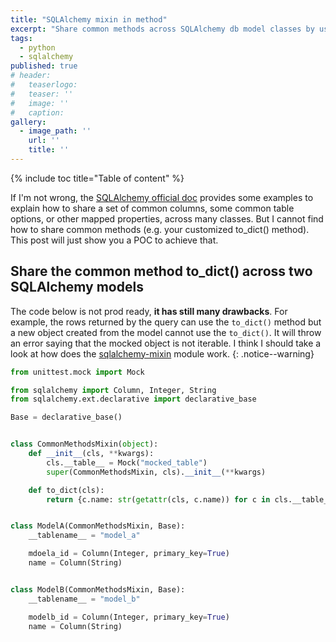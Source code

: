 ```yaml
---
title: "SQLAlchemy mixin in method"
excerpt: "Share common methods across SQLAlchemy db model classes by using mixin."
tags:
  - python
  - sqlalchemy
published: true
# header:
#   teaserlogo:
#   teaser: ''
#   image: ''
#   caption:
gallery:
  - image_path: ''
    url: ''
    title: ''
---
```


{% include toc title="Table of content" %}

If I'm not wrong, the [SQLAlchemy official doc](https://docs.sqlalchemy.org/en/latest/orm/extensions/declarative/mixins.html) provides some examples to explain how to share a set of common columns, some common table options, or other mapped properties, across many classes. But I cannot find how to share common methods (e.g. your customized to_dict() method). This post will just show you a POC to achieve that.

## Share the common method to_dict() across two SQLAlchemy models

The code below is not prod ready, **it has still many drawbacks**.
For example, the rows returned by the query can use the `to_dict()` method but a new object created from the model cannot use the `to_dict()`. It will throw an error saying that the mocked object is not iterable. I think I should take a look at how does the [sqlalchemy-mixin](https://github.com/absent1706/sqlalchemy-mixins) module work.
{: .notice--warning}


```python
from unittest.mock import Mock

from sqlalchemy import Column, Integer, String
from sqlalchemy.ext.declarative import declarative_base

Base = declarative_base()


class CommonMethodsMixin(object):
    def __init__(cls, **kwargs):
        cls.__table__ = Mock("mocked_table")
        super(CommonMethodsMixin, cls).__init__(**kwargs)

    def to_dict(cls):
        return {c.name: str(getattr(cls, c.name)) for c in cls.__table__.columns}


class ModelA(CommonMethodsMixin, Base):
    __tablename__ = "model_a"

    mdoela_id = Column(Integer, primary_key=True)
    name = Column(String)


class ModelB(CommonMethodsMixin, Base):
    __tablename__ = "model_b"

    modelb_id = Column(Integer, primary_key=True)
    name = Column(String)
```